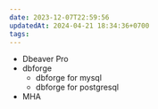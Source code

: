 ```yaml
---
date: 2023-12-07T22:59:56
updatedAt: 2024-04-21 18:34:36+0700
tags: 
---
```

- Dbeaver Pro
- dbforge
	- dbforge for mysql
	- dbforge for postgresql
- MHA